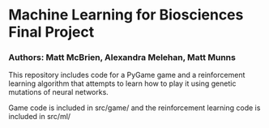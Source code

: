 # Machine Learning for Biosciences Final Project
### Authors: Matt McBrien, Alexandra Melehan, Matt Munns

This repository includes code for a PyGame game and a reinforcement learning
algorithm that attempts to learn how to play it using genetic mutations of
neural networks.

Game code is included in src/game/ and the reinforcement learning code is
included in src/ml/
